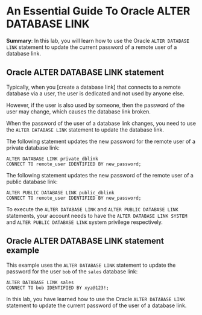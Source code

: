 # An Essential Guide To Oracle ALTER DATABASE LINK

**Summary**: In this lab, you will learn how to use the Oracle `ALTER DATABASE LINK` statement to update the current password of a remote user of a database link.

Oracle ALTER DATABASE LINK statement
----------------------------------------------------

Typically, when you [create a database link] that connects to a remote database via a user, the user is dedicated and not used by anyone else.

However, if the user is also used by someone, then the password of the user may change, which causes the database link broken.

When the password of the user of a database link changes, you need to use the `ALTER DATABASE LINK` statement to update the database link.

The following statement updates the new password for the remote user of a private database link:

```
ALTER DATABASE LINK private_dblink 
CONNECT TO remote_user IDENTIFIED BY new_password;
```


The following statement updates the new password of the remote user of a public database link:

```
ALTER PUBLIC DATABASE LINK public_dblink
CONNECT TO remote_user IDENTIFIED BY new_password;
```


To execute the `ALTER DATABASE LINK` and `ALTER PUBLIC DATABASE LINK` statements, your account needs to have the `ALTER DATABASE LINK SYSTEM` and `ALTER PUBLIC DATABASE LINK` system privilege respectively.

Oracle ALTER DATABASE LINK statement example
--------------------------------------------

This example uses the `ALTER DATABASE LINK` statement to update the password for the user `bob` of the `sales` database link:

```
ALTER DATABASE LINK sales 
CONNECT TO bob IDENTIFIED BY xyz@123!;
```


In this lab, you have learned how to use the Oracle `ALTER DATABASE LINK` statement to update the current password of the user of a database link.
